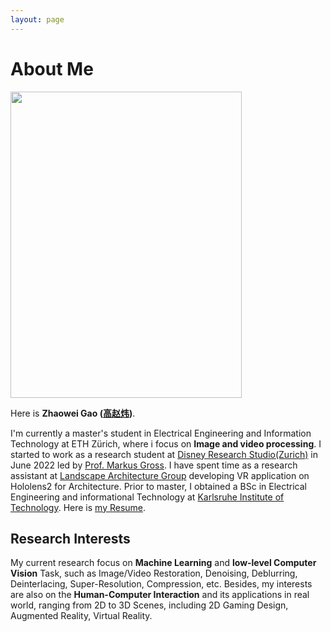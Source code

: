 ```yaml
---
layout: page
---
```


# About Me

<img src="https://zhagao84.github.io/zhaowei.jpg" class="floatpic" width="370" height="490">

Here is **Zhaowei Gao ([高赵炜](https://zhagao84.github.io/file/高赵炜的简历.pdf))**.

I'm currently a master's student in Electrical Engineering and Information Technology at ETH Zürich, where i focus on **Image and video processing**. I started to work as a research student at [Disney Research Studio(Zurich)](https://studios.disneyresearch.com) in June 2022 led by [Prof. Markus Gross](https://studios.disneyresearch.com/people/markus-gross/). I have spent time as a research assistant at [Landscape Architecture Group](https://girot.arch.ethz.ch) developing VR application on Hololens2 for Architecture. Prior to master, I obtained a BSc in Electrical Engineering and informational Technology at [Karlsruhe Institute of Technology](https://www.kit.edu/english/). Here is [my Resume](https://caihanlin.com/file/Resum.pdf).

## Research Interests

My current research focus on **Machine Learning** and **low-level Computer Vision** Task, such as Image/Video Restoration, Denoising, Deblurring, Deinterlacing, Super-Resolution, Compression, etc. Besides, my interests are also on the **Human-Computer Interaction** and its applications in real world, ranging from 2D to 3D Scenes, including 2D Gaming Design, Augmented Reality, Virtual Reality.


<!-- ## News and Updates

- **<font color='red'>[News]</font> I am looking for PhD to start in 2025 Fall. Contact me if you have any leads!**
- **May 2023：**Happy to be awarded the XiamenAir Scholarship.
- **May 2023：**Happy to win the Finalist Award in MCM 2023.
- **Feb 2023：**[**FZU-Flying-Book 福州大学飞跃手册**](https://fzu-fly.online/) has been published!
- **Jan 2023：**One paper accepted to ICAROB 2023, see you in Japan!
- **Dec 2022：**Research assistant at IACTIP Lab, advised by [Prof. Zhezhuang Xu](https://dqxy.fzu.edu.cn/en/info/1009/1072.htm).
- **Sep 2022：**Happy to be nominated for the China National Scholarship.
- **Jun 2022：**Summer Research Intern at University of Cambridge, advised by [Prof. Pietro Liò](https://www.cl.cam.ac.uk/~pl219/ ). -->
